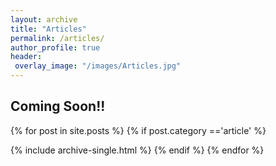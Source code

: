 ```yaml
---
layout: archive
title: "Articles"
permalink: /articles/
author_profile: true
header:
 overlay_image: "/images/Articles.jpg"
---
```




## Coming Soon!!
{% for post in site.posts %}
{% if post.category =='article' %}

  {% include archive-single.html %}
{% endif %}
{% endfor %}
